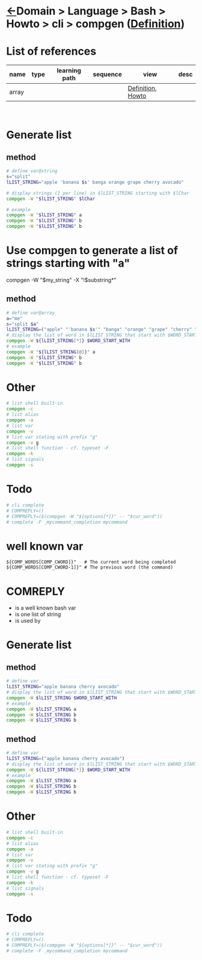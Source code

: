 <head><link rel="stylesheet" href="../../../../md.css"/><script src="../../../../md.js"></script></head>

[//]: #(Reference)
[Repo_Readme]:   ../list/object_list.md
[Item_Whatis]:   ../whatis/compgen_whatis.md


[Array_Whatis]:  ../../../whatis/array_whatis.md
[Array_Howto]:   ../howto/array_howto.md  

# [&larr;][Repo_Readme]Domain > Language > Bash > Howto > cli > compgen ([Definition][Item_Whatis])

# List of references
|name|type|learning path|sequence|view|desc|
|-|-|-|-|-|-|
|array||||[Definition][Array_Whatis], [Howto][Array_Howto]|
<br>

# Generate list

## method 
```bash
# define var@string
s="split"
lLIST_STRING="apple 'banana $s' banga orange grape cherry avocado"

# display strings (1 per line) in $lLIST_STRING starting with $lChar
compgen -W "$lLIST_STRING" $lChar

# example
compgen -W "$lLIST_STRING" a
compgen -W "$lLIST_STRING" b
compgen -W "$lLIST_STRING" b
```


# Use compgen to generate a list of strings starting with "a"
compgen -W "$my_string" -X "!$substring*"







## method 
```bash
# define var@array
a="me"
s="split $a"
lLIST_STRING=("apple" "'banana $s'" "banga" "orange" "grape" "cherry" "avocado")
# display the list of word in $lLIST_STRING that start with $WORD_START_WITH
compgen -W ${lLIST_STRING[*]} $WORD_START_WITH
# example
compgen -W "${lLIST_STRING[@]}" a
compgen -W "$lLIST_STRING" b
compgen -W "$lLIST_STRING" b
```

# Other
```bash
# list shell built-in
compgen -c
# list alias
compgen -a
# list var
compgen -v
# list var stating with prefix "g"
compgen -v g
# list shell function - cf. typeset -F
compgen -k
# list signals
compgen -s
```

# Todo
```bash
# cli complete
# COMPREPLY=()
# COMPREPLY=($(compgen -W "${options[*]}" -- "$cur_word"))
# complete -F _mycommand_completion mycommand
```

# well known var
```
${COMP_WORDS[COMP_CWORD]}"   # The current word being completed
${COMP_WORDS[COMP_CWORD-1]}" # The previous word (the command)
```

# COMREPLY
- is a well known bash var
- is one list of string
- is used by 



# Generate list
## method 
```bash
# define var
lLIST_STRING="apple banana cherry avocado"
# display the list of word in $lLIST_STRING that start with $WORD_START_WITH
compgen -W $lLIST_STRING $WORD_START_WITH
# example
compgen -W $lLIST_STRING a
compgen -W $lLIST_STRING b
compgen -W $lLIST_STRING b
```
## method 
```bash
# define var
lLIST_STRING=("apple banana cherry avocado")
# display the list of word in $lLIST_STRING that start with $WORD_START_WITH
compgen -W ${lLIST_STRING[*]} $WORD_START_WITH
# example
compgen -W $lLIST_STRING a
compgen -W $lLIST_STRING b
compgen -W $lLIST_STRING b
```

# Other
```bash
# list shell built-in
compgen -c
# list alias
compgen -a
# list var
compgen -v
# list var stating with prefix "g"
compgen -v g
# list shell function - cf. typeset -F
compgen -k
# list signals
compgen -s
```

# Todo
```bash
# cli complete
# COMPREPLY=()
# COMPREPLY=($(compgen -W "${options[*]}" -- "$cur_word"))
# complete -F _mycommand_completion mycommand
```